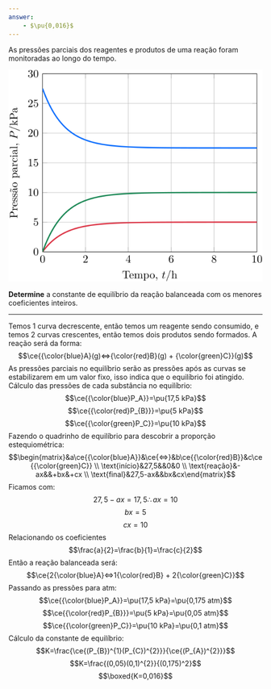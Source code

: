 ```yaml
---
answer:
    - $\pu{0,016}$
---
```


As pressões parciais dos reagentes e produtos de uma reação foram monitoradas ao longo do tempo.

![Figura do problema 2F40.](2F40-1P.svg)

**Determine** a constante de equilíbrio da reação balanceada com os menores coeficientes inteiros.

---

Temos 1 curva decrescente, então temos um reagente sendo consumido, e temos 2 curvas crescentes, então temos dois produtos sendo formados.
A reação será da forma:
$$\ce{{\color{blue}A}(g)<=>{\color{red}B}(g) + {\color{green}C}}(g)$$
As pressões parciais no equilíbrio serão as pressões após as curvas se estabilizarem em um valor fixo, isso indica que o equilíbrio foi atingido.
Cálculo das pressões de cada substância no equilíbrio:
$$\ce{{\color{blue}P_A}}=\pu{17,5 kPa}$$
$$\ce{{\color{red}P_{B}}}=\pu{5 kPa}$$
$$\ce{{\color{green}P_C}}=\pu{10 kPa}$$
Fazendo o quadrinho de equilíbrio para descobrir a proporção estequiométrica:
$$\begin{matrix}&a\ce{{\color{blue}A}}&\ce{<=>}&b\ce{{\color{red}B}}&c\ce{{\color{green}C}} \\ \text{início}&27,5&&0&0 \\ \text{reação}&-ax&&+bx&+cx \\ \text{final}&27,5-ax&&bx&cx\end{matrix}$$
Ficamos com:
$$27,5-ax=17,5\therefore ax=10$$
$$bx=5$$
$$cx=10$$
Relacionando os coeficientes
$$\frac{a}{2}=\frac{b}{1}=\frac{c}{2}$$
Então a reação balanceada será:
$$\ce{2{\color{blue}A}<=>1{\color{red}B} + 2{\color{green}C}}$$
Passando as pressões para atm:
$$\ce{{\color{blue}P_A}}=\pu{17,5 kPa}=\pu{0,175 atm}$$
$$\ce{{\color{red}P_{B}}}=\pu{5 kPa}=\pu{0,05 atm}$$
$$\ce{{\color{green}P_C}}=\pu{10 kPa}=\pu{0,1 atm}$$
Cálculo da constante de equilíbrio:
$$K=\frac{\ce{(P_{B})^{1}(P_{C})^{2}}}{\ce{(P_{A})^{2}}}$$
$$K=\frac{(0,05)(0,1)^{2}}{(0,175)^2}$$
$$\boxed{K=0,016}$$

